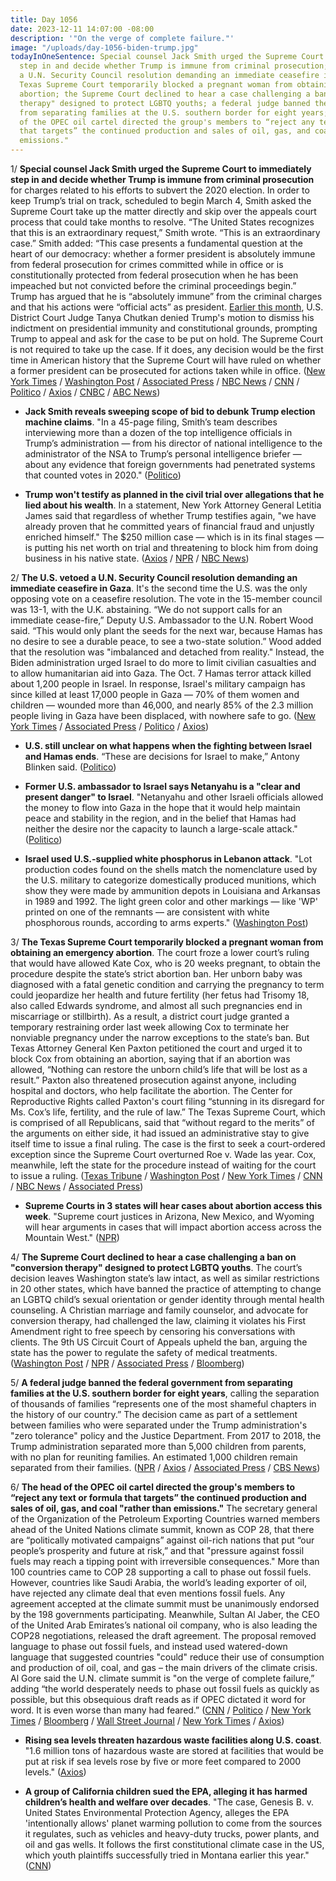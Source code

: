 ```yaml
---
title: Day 1056
date: 2023-12-11 14:07:00 -08:00
description: '"On the verge of complete failure."'
image: "/uploads/day-1056-biden-trump.jpg"
todayInOneSentence: Special counsel Jack Smith urged the Supreme Court to immediately
  step in and decide whether Trump is immune from criminal prosecution; the U.S. vetoed
  a U.N. Security Council resolution demanding an immediate ceasefire in Gaza; the
  Texas Supreme Court temporarily blocked a pregnant woman from obtaining an emergency
  abortion; the Supreme Court declined to hear a case challenging a ban on "conversion
  therapy" designed to protect LGBTQ youths; a federal judge banned the federal government
  from separating families at the U.S. southern border for eight years; and the head
  of the OPEC oil cartel directed the group's members to “reject any text or formula
  that targets” the continued production and sales of oil, gas, and coal "rather than
  emissions."
---
```


1/ **Special counsel Jack Smith urged the Supreme Court to immediately step in and decide whether Trump is immune from criminal prosecution** for charges related to his efforts to subvert the 2020 election. In order to keep Trump’s trial on track, scheduled to begin March 4, Smith asked the Supreme Court take up the matter directly and skip over the appeals court process that could take months to resolve. “The United States recognizes that this is an extraordinary request,” Smith wrote. “This is an extraordinary case.” Smith added: “This case presents a fundamental question at the heart of our democracy: whether a former president is absolutely immune from federal prosecution for crimes committed while in office or is constitutionally protected from federal prosecution when he has been impeached but not convicted before the criminal proceedings begin.” Trump has argued that he is “absolutely immune” from the criminal charges and that his actions were “official acts” as president. [Earlier this month](https://whatthefuckjusthappenedtoday.com/2023/12/04/day-1049/#1-trump-does-not-have-%E2%80%9Cabsolute-immu), U.S. District Court Judge Tanya Chutkan denied Trump's motion to dismiss his indictment on presidential immunity and constitutional grounds, prompting Trump to appeal and ask for the case to be put on hold. The Supreme Court is not required to take up the case. If it does, any decision would be the first time in American history that the Supreme Court will have ruled on whether a former president can be prosecuted for actions taken while in office. ([New York Times](https://www.nytimes.com/2023/12/11/us/politics/trump-supreme-court-immunity-election-case.html) / [Washington Post](https://www.washingtonpost.com/national-security/2023/12/11/trump-immunity-supreme-court-jan-6-special-counsel/) / [Associated Press](https://apnews.com/article/supreme-court-trump-prosecution-immunity-f3e7206bdf169c9faa15a19084541824) / [NBC News](https://www.nbcnews.com/politics/donald-trump/special-counsel-asks-supreme-court-immediately-decide-trump-immunity-q-rcna129088) / [CNN](https://www.cnn.com/2023/12/11/politics/special-counsel-trump-jack-smith/index.html) / [Politico](https://www.politico.com/news/2023/12/11/trump-supreme-court-jack-smith-trial-00131112) / [Axios](https://www.axios.com/2023/12/11/jack-smith-supreme-court-trump-immunity) / [CNBC](https://www.cnbc.com/2023/12/11/trump-prosecutor-asks-supreme-court-to-decide-presidential-immunity-question.html) / [ABC News](https://abcnews.go.com/US/special-counsel-asks-supreme-court-rule-presidential-immunity/story?id=105556211))

* **Jack Smith reveals sweeping scope of bid to debunk Trump election machine claims**. "In a 45-page filing, Smith’s team describes interviewing more than a dozen of the top intelligence officials in Trump’s administration — from his director of national intelligence to the administrator of the NSA to Trump’s personal intelligence briefer — about any evidence that foreign governments had penetrated systems that counted votes in 2020." ([Politico](https://www.politico.com/news/2023/12/09/jack-smith-reveals-sweeping-scope-of-bid-to-debunk-trump-election-machine-claims-00130965))

* **Trump won't testify as planned in the civil trial over allegations that he lied about his wealth**. In a statement, New York Attorney General Letitia James said that regardless of whether Trump testifies again, "we have already proven that he committed years of financial fraud and unjustly enriched himself." The $250 million case — which is in its final stages — is putting his net worth on trial and threatening to block him from doing business in his native state. ([Axios](https://www.axios.com/2023/12/10/trump-testify-new-york-civil-fraud-trial) / [NPR](https://www.npr.org/2023/12/11/1218470870/trump-testimony-new-york-fraud-trial) / [NBC News](https://www.nbcnews.com/politics/donald-trump/reversal-donald-trump-says-will-not-testify-defense-new-york-fraud-tri-rcna128749))

2/ **The U.S. vetoed a U.N. Security Council resolution demanding an immediate ceasefire in Gaza**. It's the second time the U.S. was the only opposing vote on a ceasefire resolution. The vote in the 15-member council was 13-1, with the U.K. abstaining. “We do not support calls for an immediate cease-fire,” Deputy U.S. Ambassador to the U.N. Robert Wood said. “This would only plant the seeds for the next war, because Hamas has no desire to see a durable peace, to see a two-state solution.” Wood added that the resolution was "imbalanced and detached from reality." Instead, the Biden administration urged Israel to do more to limit civilian casualties and to allow humanitarian aid into Gaza. The Oct. 7 Hamas terror attack killed about 1,200 people in Israel. In response, Israel's military campaign has since killed at least 17,000 people in Gaza — 70% of them women and children — wounded more than 46,000, and nearly 85% of the 2.3 million people living in Gaza have been displaced, with nowhere safe to go. ([New York Times](https://www.nytimes.com/2023/12/08/us/politics/israel-gaza-war-biden.html) / [Associated Press](https://apnews.com/article/israel-palestinians-un-resolution-ceasefire-humanitarian-6d3bfd31d6c25168e828274d96b85cf8) / [Politico](https://www.politico.com/news/2023/12/08/us-vetoes-un-israel-ceasefire-resolution-00130911) / [Axios](https://www.axios.com/2023/12/08/us-veto-un-security-council-gaza-ceasefire))

* **U.S. still unclear on what happens when the fighting between Israel and Hamas ends**. “These are decisions for Israel to make,” Antony Blinken said. ([Politico](https://www.politico.com/news/2023/12/10/blinken-fighting-between-israel-hamas-ends-00130977))

* **Former U.S. ambassador to Israel says Netanyahu is a "clear and present danger" to Israel**. "Netanyahu and other Israeli officials allowed the money to flow into Gaza in the hope that it would help maintain peace and stability in the region, and in the belief that Hamas had neither the desire nor the capacity to launch a large-scale attack." ([Politico](https://www.politico.com/news/2023/12/10/martin-indyk-israel-says-netanyahu-is-a-clear-and-present-danger-to-israel-00130992))

* **Israel used U.S.-supplied white phosphorus in Lebanon attack**. "Lot production codes found on the shells match the nomenclature used by the U.S. military to categorize domestically produced munitions, which show they were made by ammunition depots in Louisiana and Arkansas in 1989 and 1992. The light green color and other markings — like 'WP' printed on one of the remnants — are consistent with white phosphorous rounds, according to arms experts." ([Washington Post](https://www.washingtonpost.com/investigations/2023/12/11/israel-us-white-phosphorus-lebanon/))

3/ **The Texas Supreme Court temporarily blocked a pregnant woman from obtaining an emergency abortion**. The court froze a lower court’s ruling that would have allowed Kate Cox, who is 20 weeks pregnant, to obtain the procedure despite the state’s strict abortion ban. Her unborn baby was diagnosed with a fatal genetic condition and carrying the pregnancy to term could jeopardize her health and future fertility (her fetus had Trisomy 18, also called Edwards syndrome, and almost all such pregnancies end in miscarriage or stillbirth). As a result, a district court judge granted a temporary restraining order last week allowing Cox to terminate her nonviable pregnancy under the narrow exceptions to the state’s ban. But Texas Attorney General Ken Paxton petitioned the court and urged it to block Cox from obtaining an abortion, saying that if an abortion was allowed, “Nothing can restore the unborn child’s life that will be lost as a result.” Paxton also threatened prosecution against anyone, including hospital and doctors, who help facilitate the abortion. The Center for Reproductive Rights called Paxton's court filing “stunning in its disregard for Ms. Cox’s life, fertility, and the rule of law.” The Texas Supreme Court, which is comprised of all Republicans, said that “without regard to the merits” of the arguments on either side, it had issued an administrative stay to give itself time to issue a final ruling. The case is the first to seek a court-ordered exception since the Supreme Court overturned Roe v. Wade las year. Cox, meanwhile, left the state for the procedure instead of waiting for the court to issue a ruling. ([Texas Tribune](https://www.texastribune.org/2023/12/08/texas-abortion-lawsuit-ken-paxton/) / [Washington Post](https://www.washingtonpost.com/politics/2023/12/08/texas-abortion-ruling-kate-cox-supreme-court/) / [New York Times](https://www.nytimes.com/2023/12/08/us/texas-abortion-court-ken-paxton.html) / [CNN](https://www.cnn.com/2023/12/08/us/texas-abortion-ruling-attorney-general-petition/) / [NBC News](https://www.nbcnews.com/news/us-news/texas-woman-sought-abortion-court-order-leave-state-rcna129087) / [Associated Press](https://apnews.com/article/abortion-texas-ban-7d865cdfd75bdc6b2f4186f4d1e6e8bd))

* **Supreme Courts in 3 states will hear cases about abortion access this week**. "Supreme court justices in Arizona, New Mexico, and Wyoming will hear arguments in cases that will impact abortion access across the Mountain West." ([NPR](https://www.npr.org/2023/12/11/1218357869/state-supreme-courts-abortion-wyoming-new-mexico-arizona))

4/ **The Supreme Court declined to hear a case challenging a ban on "conversion therapy" designed to protect LGBTQ youths**. The court’s decision leaves Washington state’s law intact, as well as similar restrictions in 20 other states, which have banned the practice of attempting to change an LGBTQ child’s sexual orientation or gender identity through mental health counseling. A Christian marriage and family counselor, and advocate for conversion therapy, had challenged the law, claiming it violates his First Amendment right to free speech by censoring his conversations with clients. The 9th US Circuit Court of Appeals upheld the ban, arguing the state has the power to regulate the safety of medical treatments. ([Washington Post](https://www.washingtonpost.com/politics/2023/12/11/supreme-court-conversion-therapy-washington/) / [NPR](https://www.npr.org/2023/12/11/1208884684/supreme-court-conversion-therapy-washington-state) / [Associated Press](https://apnews.com/article/supreme-court-lgbtq-conversion-therapy-ban-af3539f21f8618218b5029236182395d) / [Bloomberg](https://www.bloomberg.com/news/articles/2023-12-11/supreme-court-turns-away-lgbtq-conversion-therapy-ban-case?srnd=premium&sref=MIBMEEoj))

5/ **A federal judge banned the federal government from separating families at the U.S. southern border for eight years**, calling the separation of thousands of families “represents one of the most shameful chapters in the history of our country.” The decision came as part of a settlement between families who were separated under the Trump administration's "zero tolerance" policy and the Justice Department. From 2017 to 2018, the Trump administration separated more than 5,000 children from parents, with no plan for reuniting families. An estimated 1,000 children remain separated from their families. ([NPR](https://www.npr.org/2023/12/08/1218336878/immigration-family-separation-judge-settlement-border) / [Axios](https://www.axios.com/2023/12/08/trump-immigrants-family-separation-policy-ban) / [Associated Press](https://apnews.com/article/border-separated-families-trump-biden-settlement-2720c59c1873a9c3fc53da1aad4d1a80) / [CBS News](https://www.cbsnews.com/news/trump-era-family-migrant-separation-policy-barred-under-settlement-approved-california-judge/))

6/ **The head of the OPEC oil cartel directed the group's members to “reject any text or formula that targets” the continued production and sales of oil, gas, and coal "rather than emissions."** The secretary general of the Organization of the Petroleum Exporting Countries warned members ahead of the United Nations climate summit, known as COP 28, that there are “politically motivated campaigns” against oil-rich nations that put “our people’s prosperity and future at risk,” and that "pressure against fossil fuels may reach a tipping point with irreversible consequences." More than 100 countries came to COP 28 supporting a call to phase out fossil fuels. However, countries like Saudi Arabia, the world’s leading exporter of oil, have rejected any climate deal that even mentions fossil fuels. Any agreement accepted at the climate summit must be unanimously endorsed by the 198 governments participating. Meanwhile, Sultan Al Jaber, the CEO of the United Arab Emirates’s national oil company, who is also leading the COP28 negotiations, released the draft agreement. The proposal removed language to phase out fossil fuels, and instead used watered-down language that suggested countries "could" reduce their use of consumption and production of oil, coal, and gas – the main drivers of the climate crisis. Al Gore said the U.N. climate summit is "on the verge of complete failure,” adding “the world desperately needs to phase out fossil fuels as quickly as possible, but this obsequious draft reads as if OPEC dictated it word for word. It is even worse than many had feared.” ([CNN](https://www.cnn.com/2023/12/11/climate/cop-28-draft-agreement-fossil-fuel-monday/index.html) / [Politico](https://www.politico.com/news/2023/12/11/fossil-fuel-phaseout-dropped-cop28-00131066) / [New York Times](https://www.nytimes.com/2023/12/08/climate/opec-cop28-climate-oil.html) / [Bloomberg](https://www.bloomberg.com/news/newsletters/2023-12-11/cop28-fossil-fuels-make-climate-deal-draft-text-for-first-time?srnd=premium&sref=MIBMEEoj) / [Wall Street Journal](https://www.wsj.com/business/energy-oil/at-cop28-hopes-dim-for-fossil-fuel-phaseout-e2b25cb2?mod=hp_lead_pos11) / [New York Times](https://www.nytimes.com/2023/12/10/climate/saudi-arabia-cop28-fossil-fuels.html) / [Axios](https://www.axios.com/2023/12/09/senators-ministers-bash-opec-letter-cop28))

* **Rising sea levels threaten hazardous waste facilities along U.S. coast**. "1.6 million tons of hazardous waste are stored at facilities that would be put at risk if sea levels rose by five or more feet compared to 2000 levels." ([Axios](https://www.axios.com/2023/12/10/sea-levels-hazardous-waste-climate-change))

* **A group of California children sued the EPA, alleging it has harmed children’s health and welfare over decades**. "The case, Genesis B. v. United States Environmental Protection Agency, alleges the EPA 'intentionally allows' planet warming pollution to come from the sources it regulates, such as vehicles and heavy-duty trucks, power plants, and oil and gas wells. It follows the first constitutional climate case in the US, which youth plaintiffs successfully tried in Montana earlier this year." ([CNN](https://www.cnn.com/2023/12/11/politics/california-children-epa-federal-court/index.html))